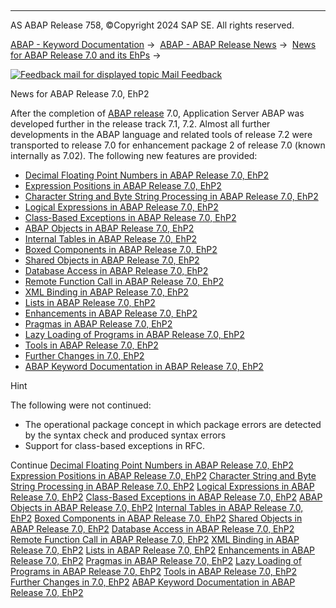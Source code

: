   

* * *

AS ABAP Release 758, ©Copyright 2024 SAP SE. All rights reserved.

[ABAP - Keyword Documentation](javascript:call_link\('abenabap.htm'\)) →  [ABAP - ABAP Release News](javascript:call_link\('abennews.htm'\)) →  [News for ABAP Release 7.0 and its EhPs](javascript:call_link\('abennews-70_ehps.htm'\)) → 

 [![](Mail.gif?object=Mail.gif "Feedback mail for displayed topic") Mail Feedback](mailto:f1_help@sap.com?subject=Feedback%20on%20ABAP%20Documentation&body=Document:%20News%20for%20ABAP%20Release%207.0%2C%20EhP2%2C%20ABENNEWS-71%2C%20758%0D%0A%0D%0AError:%0D%0A%0D%0A%0D%0A%0D%0ASuggestion%20for%20improvement:)

News for ABAP Release 7.0, EhP2

After the completion of [ABAP release](javascript:call_link\('abenabap_release_glosry.htm'\) "Glossary Entry") 7.0, Application Server ABAP was developed further in the release track 7.1, 7.2. Almost all further developments in the ABAP language and related tools of release 7.2 were transported to release 7.0 for enhancement package 2 of release 7.0 (known internally as 7.02). The following new features are provided:

-   [Decimal Floating Point Numbers in ABAP Release 7.0, EhP2](javascript:call_link\('abennews-71-decfloat.htm'\))
-   [Expression Positions in ABAP Release 7.0, EhP2](javascript:call_link\('abennews-71-expressions.htm'\))
-   [Character String and Byte String Processing in ABAP Release 7.0, EhP2](javascript:call_link\('abennews-71-string_processing.htm'\))
-   [Logical Expressions in ABAP Release 7.0, EhP2](javascript:call_link\('abennews-71-logical_expressions.htm'\))
-   [Class-Based Exceptions in ABAP Release 7.0, EhP2](javascript:call_link\('abennews-71-exceptions.htm'\))
-   [ABAP Objects in ABAP Release 7.0, EhP2](javascript:call_link\('abennews-71-abap-objects.htm'\))
-   [Internal Tables in ABAP Release 7.0, EhP2](javascript:call_link\('abennews-71-itab.htm'\))
-   [Boxed Components in ABAP Release 7.0, EhP2](javascript:call_link\('abennews-71-boxed_components.htm'\))
-   [Shared Objects in ABAP Release 7.0, EhP2](javascript:call_link\('abennews-71-shared_objects.htm'\))
-   [Database Access in ABAP Release 7.0, EhP2](javascript:call_link\('abennews-71-sql.htm'\))
-   [Remote Function Call in ABAP Release 7.0, EhP2](javascript:call_link\('abennews-71-rfc.htm'\))
-   [XML Binding in ABAP Release 7.0, EhP2](javascript:call_link\('abennews-71-xml.htm'\))
-   [Lists in ABAP Release 7.0, EhP2](javascript:call_link\('abennews-71-lists.htm'\))
-   [Enhancements in ABAP Release 7.0, EhP2](javascript:call_link\('abennews-71-enhancements.htm'\))
-   [Pragmas in ABAP Release 7.0, EhP2](javascript:call_link\('abennews-71-pragmas.htm'\))
-   [Lazy Loading of Programs in ABAP Release 7.0, EhP2](javascript:call_link\('abennews-71-program_load.htm'\))
-   [Tools in ABAP Release 7.0, EhP2](javascript:call_link\('abennews-710-tools.htm'\))
-   [Further Changes in 7.0, EhP2](javascript:call_link\('abennews-710-others.htm'\))
-   [ABAP Keyword Documentation in ABAP Release 7.0, EhP2](javascript:call_link\('abennews-71-docu.htm'\))

Hint

The following were not continued:

-   The operational package concept in which package errors are detected by the syntax check and produced syntax errors
-   Support for class-based exceptions in RFC.

Continue
[Decimal Floating Point Numbers in ABAP Release 7.0, EhP2](javascript:call_link\('abennews-71-decfloat.htm'\))
[Expression Positions in ABAP Release 7.0, EhP2](javascript:call_link\('abennews-71-expressions.htm'\))
[Character String and Byte String Processing in ABAP Release 7.0, EhP2](javascript:call_link\('abennews-71-string_processing.htm'\))
[Logical Expressions in ABAP Release 7.0, EhP2](javascript:call_link\('abennews-71-logical_expressions.htm'\))
[Class-Based Exceptions in ABAP Release 7.0, EhP2](javascript:call_link\('abennews-71-exceptions.htm'\))
[ABAP Objects in ABAP Release 7.0, EhP2](javascript:call_link\('abennews-71-abap-objects.htm'\))
[Internal Tables in ABAP Release 7.0, EhP2](javascript:call_link\('abennews-71-itab.htm'\))
[Boxed Components in ABAP Release 7.0, EhP2](javascript:call_link\('abennews-71-boxed_components.htm'\))
[Shared Objects in ABAP Release 7.0, EhP2](javascript:call_link\('abennews-71-shared_objects.htm'\))
[Database Access in ABAP Release 7.0, EhP2](javascript:call_link\('abennews-71-sql.htm'\))
[Remote Function Call in ABAP Release 7.0, EhP2](javascript:call_link\('abennews-71-rfc.htm'\))
[XML Binding in ABAP Release 7.0, EhP2](javascript:call_link\('abennews-71-xml.htm'\))
[Lists in ABAP Release 7.0, EhP2](javascript:call_link\('abennews-71-lists.htm'\))
[Enhancements in ABAP Release 7.0, EhP2](javascript:call_link\('abennews-71-enhancements.htm'\))
[Pragmas in ABAP Release 7.0, EhP2](javascript:call_link\('abennews-71-pragmas.htm'\))
[Lazy Loading of Programs in ABAP Release 7.0, EhP2](javascript:call_link\('abennews-71-program_load.htm'\))
[Tools in ABAP Release 7.0, EhP2](javascript:call_link\('abennews-710-tools.htm'\))
[Further Changes in 7.0, EhP2](javascript:call_link\('abennews-710-others.htm'\))
[ABAP Keyword Documentation in ABAP Release 7.0, EhP2](javascript:call_link\('abennews-71-docu.htm'\))